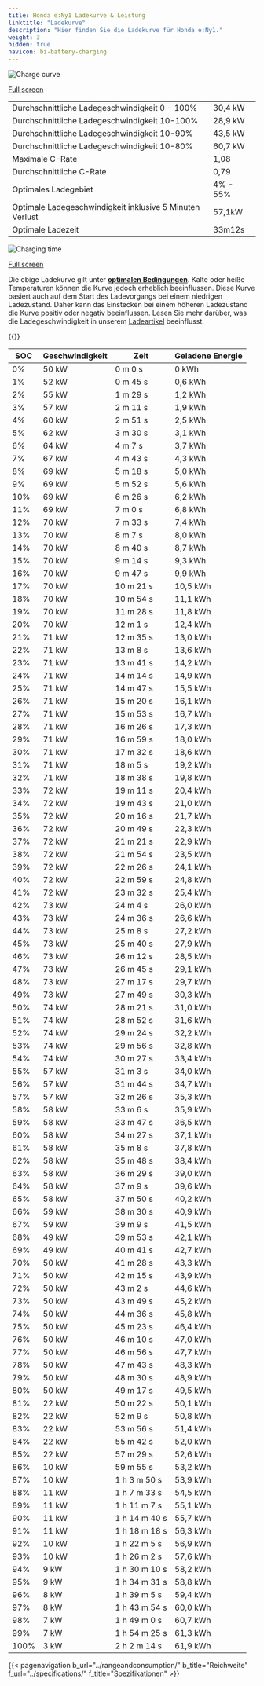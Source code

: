 ```yaml
---
title: Honda e:Ny1 Ladekurve & Leistung
linktitle: "Ladekurve"
description: "Hier finden Sie die Ladekurve für Honda e:Ny1."
weight: 3
hidden: true
navicon: bi-battery-charging
---
```

<!-- markdownlint-disable MD033 -->
<img src="/images/models/honda/e_ny1/e_ny1/chargingcurve.svg" alt="Charge curve" class="img-fluid">

[Full screen](/images/models/honda/e_ny1/e_ny1/chargingcurve.svg)


<table class="table table-striped border">
<tbody>
<tr>
<td>Durchschnittliche Ladegeschwindigkeit 0 - 100%</td><td>30,4 kW</td>
</tr>
<tr>
<td>Durchschnittliche Ladegeschwindigkeit 10-100%</td><td>28,9 kW</td>
</tr>
<tr>
<td>Durchschnittliche Ladegeschwindigkeit 10-90%</td><td>43,5 kW</td>
</tr>
<tr>
<td>Durchschnittliche Ladegeschwindigkeit 10-80%</td><td>60,7 kW</td>
</tr>
<tr>
<td>Maximale C-Rate</td><td>1,08</td>
</tr>
<tr>
<td>Durchschnittliche C-Rate</td><td>0,79</td>
</tr>
<tr>
<td>Optimales Ladegebiet</td><td>4% - 55%</td>
</tr>
<tr>
<td>Optimale Ladegeschwindigkeit inklusive 5 Minuten Verlust</td><td>57,1kW</td>
</tr>
<tr>
<td>Optimale Ladezeit</td><td>33m12s</td>
</tr>
</tbody>
</table>
<img src="/images/models/honda/e_ny1/e_ny1/chargingtime.svg" alt="Charging time" class="img-fluid">

[Full screen](/images/models/honda/e_ny1/e_ny1/chargingtime.svg)


Die obige Ladekurve gilt unter **[optimalen Bedingungen](../../../../../technology/battery/charging/#temperature)**. Kalte oder heiße Temperaturen können die Kurve jedoch erheblich beeinflussen. Diese Kurve basiert auch auf dem Start des Ladevorgangs bei einem niedrigen Ladezustand. Daher kann das Einstecken bei einem höheren Ladezustand die Kurve positiv oder negativ beeinflussen. Lesen Sie mehr darüber, was die Ladegeschwindigkeit in unserem [Ladeartikel](../../../../../technology/battery/charging/) beeinflusst.


{{<evkxdisplayaddarticle />}}
<table class="table table-striped border">
<thead>
<tr><th>SOC</th><th>Geschwindigkeit</th><th>Zeit</th><th>Geladene Energie</th></tr>
</thead>
<tbody>
<tr>
<td>0%</td><td>50 kW</td><td> 0 m 0 s </td><td>0 kWh </td>
</tr>
<tr>
<td>1%</td><td>52 kW</td><td> 0 m 45 s </td><td>0,6 kWh </td>
</tr>
<tr>
<td>2%</td><td>55 kW</td><td> 1 m 29 s </td><td>1,2 kWh </td>
</tr>
<tr>
<td>3%</td><td>57 kW</td><td> 2 m 11 s </td><td>1,9 kWh </td>
</tr>
<tr>
<td>4%</td><td>60 kW</td><td> 2 m 51 s </td><td>2,5 kWh </td>
</tr>
<tr>
<td>5%</td><td>62 kW</td><td> 3 m 30 s </td><td>3,1 kWh </td>
</tr>
<tr>
<td>6%</td><td>64 kW</td><td> 4 m 7 s </td><td>3,7 kWh </td>
</tr>
<tr>
<td>7%</td><td>67 kW</td><td> 4 m 43 s </td><td>4,3 kWh </td>
</tr>
<tr>
<td>8%</td><td>69 kW</td><td> 5 m 18 s </td><td>5,0 kWh </td>
</tr>
<tr>
<td>9%</td><td>69 kW</td><td> 5 m 52 s </td><td>5,6 kWh </td>
</tr>
<tr>
<td>10%</td><td>69 kW</td><td> 6 m 26 s </td><td>6,2 kWh </td>
</tr>
<tr>
<td>11%</td><td>69 kW</td><td> 7 m 0 s </td><td>6,8 kWh </td>
</tr>
<tr>
<td>12%</td><td>70 kW</td><td> 7 m 33 s </td><td>7,4 kWh </td>
</tr>
<tr>
<td>13%</td><td>70 kW</td><td> 8 m 7 s </td><td>8,0 kWh </td>
</tr>
<tr>
<td>14%</td><td>70 kW</td><td> 8 m 40 s </td><td>8,7 kWh </td>
</tr>
<tr>
<td>15%</td><td>70 kW</td><td> 9 m 14 s </td><td>9,3 kWh </td>
</tr>
<tr>
<td>16%</td><td>70 kW</td><td> 9 m 47 s </td><td>9,9 kWh </td>
</tr>
<tr>
<td>17%</td><td>70 kW</td><td> 10 m 21 s </td><td>10,5 kWh </td>
</tr>
<tr>
<td>18%</td><td>70 kW</td><td> 10 m 54 s </td><td>11,1 kWh </td>
</tr>
<tr>
<td>19%</td><td>70 kW</td><td> 11 m 28 s </td><td>11,8 kWh </td>
</tr>
<tr>
<td>20%</td><td>70 kW</td><td> 12 m 1 s </td><td>12,4 kWh </td>
</tr>
<tr>
<td>21%</td><td>71 kW</td><td> 12 m 35 s </td><td>13,0 kWh </td>
</tr>
<tr>
<td>22%</td><td>71 kW</td><td> 13 m 8 s </td><td>13,6 kWh </td>
</tr>
<tr>
<td>23%</td><td>71 kW</td><td> 13 m 41 s </td><td>14,2 kWh </td>
</tr>
<tr>
<td>24%</td><td>71 kW</td><td> 14 m 14 s </td><td>14,9 kWh </td>
</tr>
<tr>
<td>25%</td><td>71 kW</td><td> 14 m 47 s </td><td>15,5 kWh </td>
</tr>
<tr>
<td>26%</td><td>71 kW</td><td> 15 m 20 s </td><td>16,1 kWh </td>
</tr>
<tr>
<td>27%</td><td>71 kW</td><td> 15 m 53 s </td><td>16,7 kWh </td>
</tr>
<tr>
<td>28%</td><td>71 kW</td><td> 16 m 26 s </td><td>17,3 kWh </td>
</tr>
<tr>
<td>29%</td><td>71 kW</td><td> 16 m 59 s </td><td>18,0 kWh </td>
</tr>
<tr>
<td>30%</td><td>71 kW</td><td> 17 m 32 s </td><td>18,6 kWh </td>
</tr>
<tr>
<td>31%</td><td>71 kW</td><td> 18 m 5 s </td><td>19,2 kWh </td>
</tr>
<tr>
<td>32%</td><td>71 kW</td><td> 18 m 38 s </td><td>19,8 kWh </td>
</tr>
<tr>
<td>33%</td><td>72 kW</td><td> 19 m 11 s </td><td>20,4 kWh </td>
</tr>
<tr>
<td>34%</td><td>72 kW</td><td> 19 m 43 s </td><td>21,0 kWh </td>
</tr>
<tr>
<td>35%</td><td>72 kW</td><td> 20 m 16 s </td><td>21,7 kWh </td>
</tr>
<tr>
<td>36%</td><td>72 kW</td><td> 20 m 49 s </td><td>22,3 kWh </td>
</tr>
<tr>
<td>37%</td><td>72 kW</td><td> 21 m 21 s </td><td>22,9 kWh </td>
</tr>
<tr>
<td>38%</td><td>72 kW</td><td> 21 m 54 s </td><td>23,5 kWh </td>
</tr>
<tr>
<td>39%</td><td>72 kW</td><td> 22 m 26 s </td><td>24,1 kWh </td>
</tr>
<tr>
<td>40%</td><td>72 kW</td><td> 22 m 59 s </td><td>24,8 kWh </td>
</tr>
<tr>
<td>41%</td><td>72 kW</td><td> 23 m 32 s </td><td>25,4 kWh </td>
</tr>
<tr>
<td>42%</td><td>73 kW</td><td> 24 m 4 s </td><td>26,0 kWh </td>
</tr>
<tr>
<td>43%</td><td>73 kW</td><td> 24 m 36 s </td><td>26,6 kWh </td>
</tr>
<tr>
<td>44%</td><td>73 kW</td><td> 25 m 8 s </td><td>27,2 kWh </td>
</tr>
<tr>
<td>45%</td><td>73 kW</td><td> 25 m 40 s </td><td>27,9 kWh </td>
</tr>
<tr>
<td>46%</td><td>73 kW</td><td> 26 m 12 s </td><td>28,5 kWh </td>
</tr>
<tr>
<td>47%</td><td>73 kW</td><td> 26 m 45 s </td><td>29,1 kWh </td>
</tr>
<tr>
<td>48%</td><td>73 kW</td><td> 27 m 17 s </td><td>29,7 kWh </td>
</tr>
<tr>
<td>49%</td><td>73 kW</td><td> 27 m 49 s </td><td>30,3 kWh </td>
</tr>
<tr>
<td>50%</td><td>74 kW</td><td> 28 m 21 s </td><td>31,0 kWh </td>
</tr>
<tr>
<td>51%</td><td>74 kW</td><td> 28 m 52 s </td><td>31,6 kWh </td>
</tr>
<tr>
<td>52%</td><td>74 kW</td><td> 29 m 24 s </td><td>32,2 kWh </td>
</tr>
<tr>
<td>53%</td><td>74 kW</td><td> 29 m 56 s </td><td>32,8 kWh </td>
</tr>
<tr>
<td>54%</td><td>74 kW</td><td> 30 m 27 s </td><td>33,4 kWh </td>
</tr>
<tr>
<td>55%</td><td>57 kW</td><td> 31 m 3 s </td><td>34,0 kWh </td>
</tr>
<tr>
<td>56%</td><td>57 kW</td><td> 31 m 44 s </td><td>34,7 kWh </td>
</tr>
<tr>
<td>57%</td><td>57 kW</td><td> 32 m 26 s </td><td>35,3 kWh </td>
</tr>
<tr>
<td>58%</td><td>58 kW</td><td> 33 m 6 s </td><td>35,9 kWh </td>
</tr>
<tr>
<td>59%</td><td>58 kW</td><td> 33 m 47 s </td><td>36,5 kWh </td>
</tr>
<tr>
<td>60%</td><td>58 kW</td><td> 34 m 27 s </td><td>37,1 kWh </td>
</tr>
<tr>
<td>61%</td><td>58 kW</td><td> 35 m 8 s </td><td>37,8 kWh </td>
</tr>
<tr>
<td>62%</td><td>58 kW</td><td> 35 m 48 s </td><td>38,4 kWh </td>
</tr>
<tr>
<td>63%</td><td>58 kW</td><td> 36 m 29 s </td><td>39,0 kWh </td>
</tr>
<tr>
<td>64%</td><td>58 kW</td><td> 37 m 9 s </td><td>39,6 kWh </td>
</tr>
<tr>
<td>65%</td><td>58 kW</td><td> 37 m 50 s </td><td>40,2 kWh </td>
</tr>
<tr>
<td>66%</td><td>59 kW</td><td> 38 m 30 s </td><td>40,9 kWh </td>
</tr>
<tr>
<td>67%</td><td>59 kW</td><td> 39 m 9 s </td><td>41,5 kWh </td>
</tr>
<tr>
<td>68%</td><td>49 kW</td><td> 39 m 53 s </td><td>42,1 kWh </td>
</tr>
<tr>
<td>69%</td><td>49 kW</td><td> 40 m 41 s </td><td>42,7 kWh </td>
</tr>
<tr>
<td>70%</td><td>50 kW</td><td> 41 m 28 s </td><td>43,3 kWh </td>
</tr>
<tr>
<td>71%</td><td>50 kW</td><td> 42 m 15 s </td><td>43,9 kWh </td>
</tr>
<tr>
<td>72%</td><td>50 kW</td><td> 43 m 2 s </td><td>44,6 kWh </td>
</tr>
<tr>
<td>73%</td><td>50 kW</td><td> 43 m 49 s </td><td>45,2 kWh </td>
</tr>
<tr>
<td>74%</td><td>50 kW</td><td> 44 m 36 s </td><td>45,8 kWh </td>
</tr>
<tr>
<td>75%</td><td>50 kW</td><td> 45 m 23 s </td><td>46,4 kWh </td>
</tr>
<tr>
<td>76%</td><td>50 kW</td><td> 46 m 10 s </td><td>47,0 kWh </td>
</tr>
<tr>
<td>77%</td><td>50 kW</td><td> 46 m 56 s </td><td>47,7 kWh </td>
</tr>
<tr>
<td>78%</td><td>50 kW</td><td> 47 m 43 s </td><td>48,3 kWh </td>
</tr>
<tr>
<td>79%</td><td>50 kW</td><td> 48 m 30 s </td><td>48,9 kWh </td>
</tr>
<tr>
<td>80%</td><td>50 kW</td><td> 49 m 17 s </td><td>49,5 kWh </td>
</tr>
<tr>
<td>81%</td><td>22 kW</td><td> 50 m 22 s </td><td>50,1 kWh </td>
</tr>
<tr>
<td>82%</td><td>22 kW</td><td> 52 m 9 s </td><td>50,8 kWh </td>
</tr>
<tr>
<td>83%</td><td>22 kW</td><td> 53 m 56 s </td><td>51,4 kWh </td>
</tr>
<tr>
<td>84%</td><td>22 kW</td><td> 55 m 42 s </td><td>52,0 kWh </td>
</tr>
<tr>
<td>85%</td><td>22 kW</td><td> 57 m 29 s </td><td>52,6 kWh </td>
</tr>
<tr>
<td>86%</td><td>10 kW</td><td> 59 m 55 s </td><td>53,2 kWh </td>
</tr>
<tr>
<td>87%</td><td>10 kW</td><td>1 h 3 m 50 s </td><td>53,9 kWh </td>
</tr>
<tr>
<td>88%</td><td>11 kW</td><td>1 h 7 m 33 s </td><td>54,5 kWh </td>
</tr>
<tr>
<td>89%</td><td>11 kW</td><td>1 h 11 m 7 s </td><td>55,1 kWh </td>
</tr>
<tr>
<td>90%</td><td>11 kW</td><td>1 h 14 m 40 s </td><td>55,7 kWh </td>
</tr>
<tr>
<td>91%</td><td>11 kW</td><td>1 h 18 m 18 s </td><td>56,3 kWh </td>
</tr>
<tr>
<td>92%</td><td>10 kW</td><td>1 h 22 m 5 s </td><td>56,9 kWh </td>
</tr>
<tr>
<td>93%</td><td>10 kW</td><td>1 h 26 m 2 s </td><td>57,6 kWh </td>
</tr>
<tr>
<td>94%</td><td>9 kW</td><td>1 h 30 m 10 s </td><td>58,2 kWh </td>
</tr>
<tr>
<td>95%</td><td>9 kW</td><td>1 h 34 m 31 s </td><td>58,8 kWh </td>
</tr>
<tr>
<td>96%</td><td>8 kW</td><td>1 h 39 m 5 s </td><td>59,4 kWh </td>
</tr>
<tr>
<td>97%</td><td>8 kW</td><td>1 h 43 m 54 s </td><td>60,0 kWh </td>
</tr>
<tr>
<td>98%</td><td>7 kW</td><td>1 h 49 m 0 s </td><td>60,7 kWh </td>
</tr>
<tr>
<td>99%</td><td>7 kW</td><td>1 h 54 m 25 s </td><td>61,3 kWh </td>
</tr>
<tr>
<td>100%</td><td>3 kW</td><td>2 h 2 m 14 s </td><td>61,9 kWh </td>
</tr>
</tbody>
</table>


{{< pagenavigation b_url="../rangeandconsumption/" b_title="Reichweite" f_url="../specifications/" f_title="Spezifikationen" >}}
